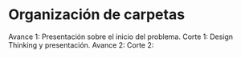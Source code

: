 # Organización de carpetas
Avance 1: Presentación sobre el inicio del problema.
Corte 1: Design Thinking y presentación.
Avance 2:
Corte 2:
